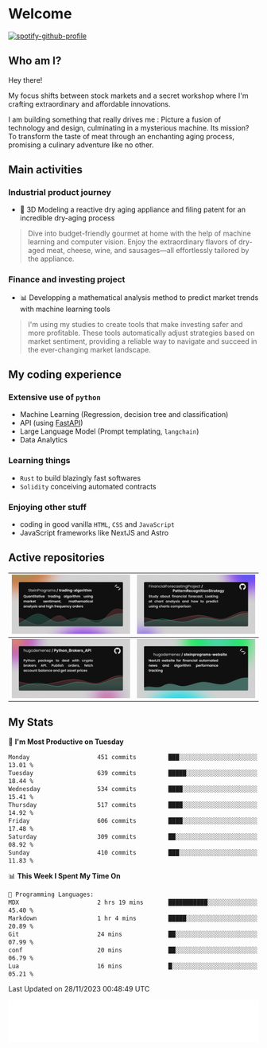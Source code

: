 # Welcome 
[![spotify-github-profile](https://spotify-github-profile.vercel.app/api/view?uid=11124908899&cover_image=false&theme=natemoo-re&show_offline=true&background_color=121212&interchange=true&bar_color=ff9300&bar_color_cover=true)](https://spotify-github-profile.vercel.app/api/view?uid=11124908899&redirect=true)
## Who am I?

Hey there! 

My focus shifts between stock markets and a secret workshop where I'm crafting extraordinary and affordable innovations. 

I am building something that really drives me :
Picture a fusion of technology and design, culminating in a mysterious machine. 
Its mission? To transform the taste of meat through an enchanting aging process, promising a culinary adventure like no other.

## Main activities

### Industrial product journey
* 🚀 3D Modeling a reactive dry aging appliance and filing patent for an incredible dry-aging process

> Dive into budget-friendly gourmet at home with the help of machine learning and computer vision. Enjoy the extraordinary flavors of dry-aged meat, cheese, wine, and sausages—all effortlessly tailored by the appliance.

### Finance and investing project
* 📊 Developping a mathematical analysis method to predict market trends with machine learning tools

> I'm using my studies to create tools that make investing safer and more profitable. These tools automatically adjust strategies based on market sentiment, providing a reliable way to navigate and succeed in the ever-changing market landscape.

## My coding experience

### Extensive use of `python` 

* Machine Learning (Regression, decision tree and classification)
* API (using [FastAPI](https://fastapi.tiangolo.com))
* Large Language Model (Prompt templating, `langchain`)
* Data Analytics

### Learning things

* `Rust` to build blazingly fast softwares
* `Solidity` conceiving automated contracts

### Enjoying other stuff

* coding in good vanilla `HTML`, `CSS` and `JavaScript` 
* JavaScript frameworks like NextJS and Astro

## Active repositories

|[![Python Trading Algorithm](assets/base_python_architecture.png)](https://github.com/SteinPrograms/base-python-architecture)|[![Quantitative Prediction](assets/pattern_recognition_strategy.png)](https://github.com/FinancialForecastingProject/PatternRecognitionStrategy.git)|
| ------------- | ------------- |
|[![Broker SDK](assets/python_brokers_api.png)](https://github.com/hugodemenez/Python_Brokers_API)|[![NextJS Website](assets/steinprograms-website.png)](https://github.com/hugodemenez/steinprograms-website)|

## My Stats

<!--START_SECTION:waka-->
📅 **I'm Most Productive on Tuesday** 

```text
Monday                   451 commits         ███░░░░░░░░░░░░░░░░░░░░░░   13.01 % 
Tuesday                  639 commits         █████░░░░░░░░░░░░░░░░░░░░   18.44 % 
Wednesday                534 commits         ████░░░░░░░░░░░░░░░░░░░░░   15.41 % 
Thursday                 517 commits         ████░░░░░░░░░░░░░░░░░░░░░   14.92 % 
Friday                   606 commits         ████░░░░░░░░░░░░░░░░░░░░░   17.48 % 
Saturday                 309 commits         ██░░░░░░░░░░░░░░░░░░░░░░░   08.92 % 
Sunday                   410 commits         ███░░░░░░░░░░░░░░░░░░░░░░   11.83 % 
```


📊 **This Week I Spent My Time On** 

```text
💬 Programming Languages: 
MDX                      2 hrs 19 mins       ███████████░░░░░░░░░░░░░░   45.40 % 
Markdown                 1 hr 4 mins         █████░░░░░░░░░░░░░░░░░░░░   20.89 % 
Git                      24 mins             ██░░░░░░░░░░░░░░░░░░░░░░░   07.99 % 
conf                     20 mins             ██░░░░░░░░░░░░░░░░░░░░░░░   06.79 % 
Lua                      16 mins             █░░░░░░░░░░░░░░░░░░░░░░░░   05.21 % 
```


 Last Updated on 28/11/2023 00:48:49 UTC
<!--END_SECTION:waka-->

![Coding metrics](metrics.plugin.wakatime.svg)
